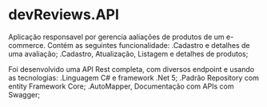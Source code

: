 # devReviews.API
  Aplicação responsavel por gerencia aaliações de produtos de um e-commerce. Contém as seguintes funcionalidade: 
    .Cadastro e detalhes de uma avaliação;
    .Cadastro, Atualização, Listagem e detalhes de produtos;
    

  Foi desenvolvido uma API Rest completa, com diversos endpoint e usando as tecnologias:
    .Linguagem C# e framework .Net 5;
    .Padrão Repository com entity Framework Core;
    .AutoMapper, Documentação com APIs com Swagger;

